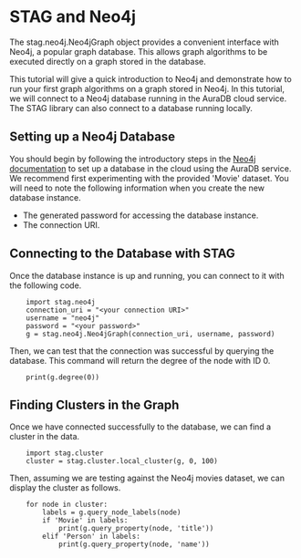 STAG and Neo4j
==============

The stag.neo4j.Neo4jGraph object provides a convenient interface with Neo4j,
a popular graph database.
This allows graph algorithms to be executed directly on a graph stored in
the database.

This tutorial will give a quick introduction to Neo4j and demonstrate how to
run your first graph algorithms on a graph stored in Neo4j.
In this tutorial, we will connect to a Neo4j database running in the AuraDB
cloud service.
The STAG library can also connect to a database running locally.

Setting up a Neo4j Database
---------------------------

You should begin by following the introductory steps in the
[Neo4j documentation](https://neo4j.com/) to set up a database in the cloud
using the AuraDB service.
We recommend first experimenting with the provided 'Movie' dataset.
You will need to note the following information when you create the new database
instance.

- The generated password for accessing the database instance.
- The connection URI.

Connecting to the Database with STAG
------------------------------------

Once the database instance is up and running, you can connect to it with the
following code.

~~~~~~~{python}
    import stag.neo4j
    connection_uri = "<your connection URI>"
    username = "neo4j"
    password = "<your password>"
    g = stag.neo4j.Neo4jGraph(connection_uri, username, password)
~~~~~~~

Then, we can test that the connection was successful by querying the database.
This command will return the degree of the node with ID 0.

~~~~~~~{python}
    print(g.degree(0))
~~~~~~~

Finding Clusters in the Graph
-----------------------------
Once we have connected successfully to the database, we can find a cluster in
the data.

~~~~~~~{python}
    import stag.cluster
    cluster = stag.cluster.local_cluster(g, 0, 100)
~~~~~~~

Then, assuming we are testing against the Neo4j movies dataset, we can display
the cluster as follows.

~~~~~~~{python}
    for node in cluster:
        labels = g.query_node_labels(node)
        if 'Movie' in labels:
            print(g.query_property(node, 'title'))
        elif 'Person' in labels:
            print(g.query_property(node, 'name'))
~~~~~~~
